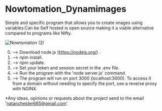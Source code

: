 # Nowtomation_Dynamimages
 Simple and specific program that allows you to create images using variables.Can be Self hosted is open source making it a viable alternative compared to programs like Nifty.
 
![Nowtomation (2)](https://github.com/user-attachments/assets/d5b5cc24-5b27-40cb-ab05-7d0b8b008db2)

0. --> Download node.js (https://nodejs.org/) .
1. --> npm install.
2. --> npm update.
3. --> Set your token and session secret in the .env file.
4. --> Run the program with the 'node server.js' command.
5. --> The program will run on port 3000 (localhost:3000). To access it from a domain without needing to specify the port, use a reverse proxy with NGINX.

*Any ideas, opinions or requests about the project send to the email 'natanchester665@gmail.com'.
